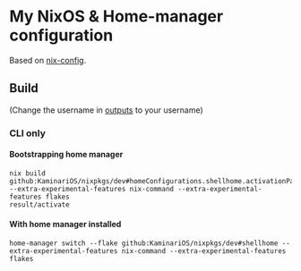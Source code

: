 # My NixOS & Home-manager configuration

Based on [nix-config](https://github.com/gvolpe/nix-config).

## Build

(Change the username in [outputs](outputs/home-conf.nix) to your username)

### CLI only
#### Bootstrapping home manager
```console
nix build github:KaminariOS/nixpkgs/dev#homeConfigurations.shellhome.activationPackage --extra-experimental-features nix-command --extra-experimental-features flakes
result/activate

```

#### With home manager installed
```console
home-manager switch --flake github:KaminariOS/nixpkgs/dev#shellhome --extra-experimental-features nix-command --extra-experimental-features flakes
```
